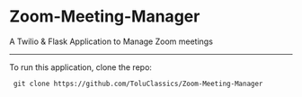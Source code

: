 # Zoom-Meeting-Manager
A Twilio &amp; Flask Application to Manage Zoom meetings

<hr>
<p>To run this application, clone the repo:</p>
<code><p> git clone https://github.com/ToluClassics/Zoom-Meeting-Manager</p>
</code>
